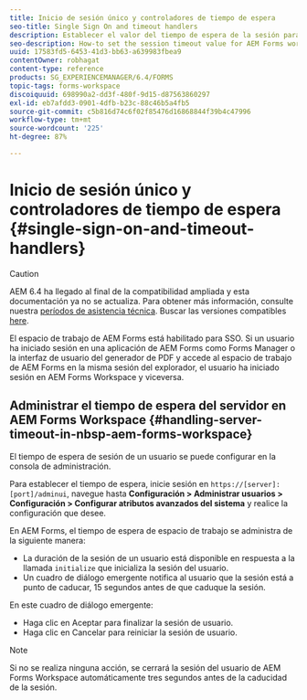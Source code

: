 ```yaml
---
title: Inicio de sesión único y controladores de tiempo de espera
seo-title: Single Sign On and timeout handlers
description: Establecer el valor del tiempo de espera de la sesión para AEM Forms Workspace.
seo-description: How-to set the session timeout value for AEM Forms workspace.
uuid: 17583fd5-6453-41d3-bb63-a639983fbea9
contentOwner: robhagat
content-type: reference
products: SG_EXPERIENCEMANAGER/6.4/FORMS
topic-tags: forms-workspace
discoiquuid: 698990a2-dd3f-480f-9d15-d87563860297
exl-id: eb7afdd3-0901-4dfb-b23c-88c46b5a4fb5
source-git-commit: c5b816d74c6f02f85476d16868844f39b4c47996
workflow-type: tm+mt
source-wordcount: '225'
ht-degree: 87%

---
```


# Inicio de sesión único y controladores de tiempo de espera {#single-sign-on-and-timeout-handlers}

>[!CAUTION]
>
>AEM 6.4 ha llegado al final de la compatibilidad ampliada y esta documentación ya no se actualiza. Para obtener más información, consulte nuestra [períodos de asistencia técnica](https://helpx.adobe.com/es/support/programs/eol-matrix.html). Buscar las versiones compatibles [here](https://experienceleague.adobe.com/docs/).

El espacio de trabajo de AEM Forms está habilitado para SSO. Si un usuario ha iniciado sesión en una aplicación de AEM Forms como Forms Manager o la interfaz de usuario del generador de PDF y accede al espacio de trabajo de AEM Forms en la misma sesión del explorador, el usuario ha iniciado sesión en AEM Forms Workspace y viceversa.

## Administrar el tiempo de espera del servidor en AEM Forms Workspace {#handling-server-timeout-in-nbsp-aem-forms-workspace}

El tiempo de espera de sesión de un usuario se puede configurar en la consola de administración.

Para establecer el tiempo de espera, inicie sesión en `https://[server]:[port]/adminui`, navegue hasta **Configuración > Administrar usuarios > Configuración > Configurar atributos avanzados del sistema** y realice la configuración que desee.

En AEM Forms, el tiempo de espera de espacio de trabajo se administra de la siguiente manera:

* La duración de la sesión de un usuario está disponible en respuesta a la llamada `initialize` que inicializa la sesión del usuario.
* Un cuadro de diálogo emergente notifica al usuario que la sesión está a punto de caducar, 15 segundos antes de que caduque la sesión.

En este cuadro de diálogo emergente:

* Haga clic en Aceptar para finalizar la sesión de usuario.
* Haga clic en Cancelar para reiniciar la sesión de usuario.

>[!NOTE]
>
>Si no se realiza ninguna acción, se cerrará la sesión del usuario de AEM Forms Workspace automáticamente tres segundos antes de la caducidad de la sesión.
